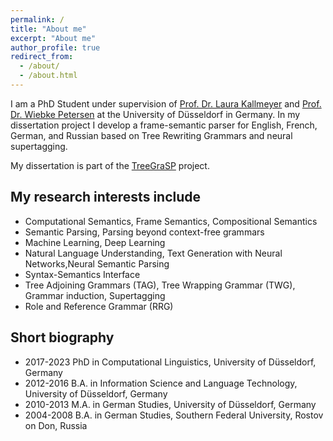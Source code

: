 ```yaml
---
permalink: /
title: "About me"
excerpt: "About me"
author_profile: true
redirect_from: 
  - /about/
  - /about.html
---
```



I am a PhD Student  under supervision of [Prof. Dr. Laura Kallmeyer](https://user.phil.hhu.de/kallmeyer/) and [Prof. Dr. Wiebke Petersen](https://user.phil.hhu.de/~petersen/) at the University of Düsseldorf in Germany. In my dissertation project I develop a frame-semantic parser for English, French, German, and Russian based on Tree Rewriting Grammars and neural supertagging.

My dissertation is part of the [TreeGraSP](https://treegrasp.phil.hhu.de) project.

My research interests include
------
- Computational Semantics, Frame Semantics, Compositional Semantics
- Semantic Parsing, Parsing beyond context-free grammars
- Machine Learning, Deep Learning
- Natural Language Understanding, Text Generation with Neural Networks,Neural Semantic Parsing
- Syntax-Semantics Interface
- Tree Adjoining Grammars (TAG), Tree Wrapping Grammar (TWG), Grammar induction, Supertagging
- Role and Reference Grammar (RRG)


Short biography
------
- 2017-2023 PhD in Computational Linguistics, University of Düsseldorf, Germany
- 2012-2016 B.A. in Information Science and Language Technology, University of Düsseldorf, Germany
- 2010-2013 M.A. in German Studies, University of Düsseldorf, Germany
- 2004-2008 B.A. in German Studies, Southern Federal University, Rostov on Don, Russia

